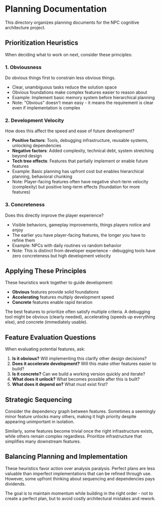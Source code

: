 # Planning Documentation

This directory organizes planning documents for the NPC cognitive architecture project.

## Prioritization Heuristics

When deciding what to work on next, consider these principles:

### 1. Obviousness
Do obvious things first to constrain less obvious things.
- Clear, unambiguous tasks reduce the solution space
- Obvious foundations make complex features easier to reason about
- Example: Implement basic memory system before hierarchical planning
- Note: "Obvious" doesn't mean easy - it means the requirement is clear even if implementation is complex

### 2. Development Velocity
How does this affect the speed and ease of future development?
- **Positive factors**: Tools, debugging infrastructure, reusable systems, unlocking dependencies
- **Negative factors**: Added complexity, technical debt, system stretching beyond design
- **Tech tree effects**: Features that partially implement or enable future features
- Example: Basic planning has upfront cost but enables hierarchical planning, behavioral chunking
- Note: Player-facing features often have negative short-term velocity (complexity) but positive long-term effects (foundation for more features)

### 3. Concreteness
Does this directly improve the player experience?
- Visible behaviors, gameplay improvements, things players notice and enjoy
- The earlier you have player-facing features, the longer you have to refine them
- Example: NPCs with daily routines vs random behavior
- Note: This is distinct from developer experience - debugging tools have zero concreteness but high development velocity

## Applying These Principles

These heuristics work together to guide development:

- **Obvious** features provide solid foundations
- **Accelerating** features multiply development speed
- **Concrete** features enable rapid iteration

The best features to prioritize often satisfy multiple criteria. A debugging tool might be obvious (clearly needed), accelerating (speeds up everything else), and concrete (immediately usable).

## Feature Evaluation Questions

When evaluating potential features, ask:

1. **Is it obvious?** Will implementing this clarify other design decisions?
2. **Does it accelerate development?** Will this make other features easier to build?
3. **Is it concrete?** Can we build a working version quickly and iterate?
4. **What does it unlock?** What becomes possible after this is built?
5. **What does it depend on?** What must exist first?

## Strategic Sequencing

Consider the dependency graph between features. Sometimes a seemingly minor feature unlocks many others, making it high priority despite appearing unimportant in isolation.

Similarly, some features become trivial once the right infrastructure exists, while others remain complex regardless. Prioritize infrastructure that simplifies many downstream features.

## Balancing Planning and Implementation

These heuristics favor action over analysis paralysis. Perfect plans are less valuable than imperfect implementations that can be refined through use. However, some upfront thinking about sequencing and dependencies pays dividends.

The goal is to maintain momentum while building in the right order - not to create a perfect plan, but to avoid costly architectural mistakes and rework.